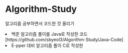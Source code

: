 # Algorithm-Study
알고리즘 공부하면서 코드한 것 올리기
 <li> 백준 알고리즘 풀이를 Java로 작성한 코드 [https://github.com/sbyeol3/Algorithm-Study/Java-Code]
 <li> E-pper 대비 알고리즘 풀이 C로 작성한 
